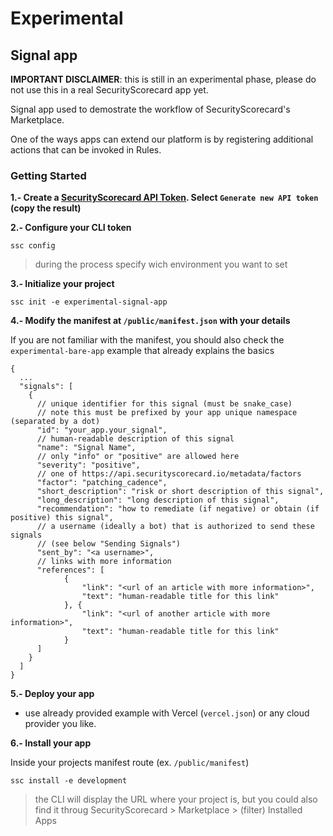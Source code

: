 # Experimental 

## Signal app

**IMPORTANT DISCLAIMER**: this is still in an experimental phase, please do not use this in a real SecurityScorecard app yet.

Signal app used to demostrate the workflow of SecurityScorecard's Marketplace.

One of the ways apps can extend our platform is by registering additional actions that can be invoked in Rules.

### Getting Started

**1.- Create a [SecurityScorecard API Token](https://platform.securityscorecard.tech/#/my-settings/api). Select `Generate new API token` (copy the result)**

**2.- Configure your CLI token**

```
ssc config
```

> during the process specify wich environment you want to set 

**3.- Initialize your project**

```
ssc init -e experimental-signal-app
```

**4.- Modify the manifest at `/public/manifest.json` with your details**

If you are not familiar with the manifest, you should also check the `experimental-bare-app` example that already explains the basics

```
{
  ...
  "signals": [
    {
      // unique identifier for this signal (must be snake_case)
      // note this must be prefixed by your app unique namespace (separated by a dot)
      "id": "your_app.your_signal",
      // human-readable description of this signal
      "name": "Signal Name",
      // only "info" or "positive" are allowed here
      "severity": "positive",
      // one of https://api.securityscorecard.io/metadata/factors
      "factor": "patching_cadence",
      "short_description": "risk or short description of this signal",
      "long_description": "long description of this signal",
      "recommendation": "how to remediate (if negative) or obtain (if positive) this signal",
      // a username (ideally a bot) that is authorized to send these signals
      // (see below "Sending Signals")
      "sent_by": "<a username>",
      // links with more information
      "references": [
            {
                "link": "<url of an article with more information>",
                "text": "human-readable title for this link"
            }, {
                "link": "<url of another article with more information>",
                "text": "human-readable title for this link"
            }
      ]
    }
  ]
}
```

**5.- Deploy your app**

- use already provided example with Vercel (`vercel.json`) or any cloud provider you like.

**6.- Install your app**

Inside your projects manifest route (ex. `/public/manifest`)

```
ssc install -e development
```

> the CLI will display the URL where your project is, but you could also find it throug SecurityScorecard > Marketplace > (filter) Installed Apps
